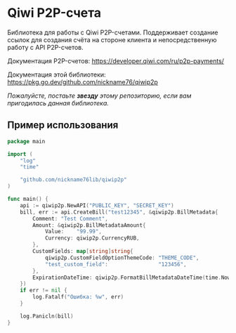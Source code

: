 # Qiwi P2P-счета

Библиотека для работы с Qiwi P2P-счетами. Поддерживает создание ссылок для создания счёта на стороне клиента и непосредственную работу с API P2P-счетов.

Документация P2P-счетов: https://developer.qiwi.com/ru/p2p-payments/

Документация этой библиотеки: https://pkg.go.dev/github.com/nickname76/qiwip2p

*Пожалуйсте, постаьте **звезду** этому репозиторию, если вам пригодилась данная библиотека.*

## Пример использования

```Go
package main

import (
	"log"
	"time"

	"github.com/nickname76lib/qiwip2p"
)

func main() {
	api := qiwip2p.NewAPI("PUBLIC_KEY", "SECRET_KEY")
	bill, err := api.CreateBill("test12345", &qiwip2p.BillMetadata{
		Comment: "Test Comment",
		Amount: &qiwip2p.BillMetadataAmount{
			Value:    "99.99",
			Currency: qiwip2p.CurrencyRUB,
		},
		CustomFields: map[string]string{
			qiwip2p.CustomFieldOptionThemeCode: "THEME_CODE",
			"test_custom_field":                "123456",
		},
		ExpirationDateTime: qiwip2p.FormatBillMetadataDateTime(time.Now().Add(time.Hour)),
	})
	if err != nil {
		log.Fatalf("Ошибка: %w", err)
	}

	log.Panicln(bill)
}

```
